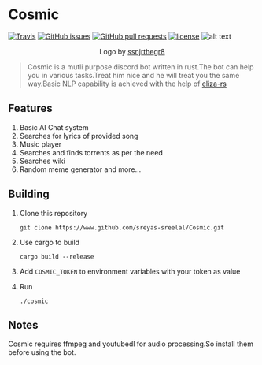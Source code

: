 # Cosmic
[![Travis](https://img.shields.io/travis/Sreyas-Sreelal/Cosmic.svg)](https://travis-ci.org/Sreyas-Sreelal/Cosmic)
[![GitHub issues](https://img.shields.io/github/issues/Sreyas-Sreelal/Cosmic.svg)]() [![GitHub pull requests](https://img.shields.io/github/issues-pr-raw/sreyas-sreelal/Cosmic.svg)]() [![license](https://img.shields.io/github/license/sreyas-sreelal/Cosmic.svg)]()
![alt text](https://github.com/Sreyas-Sreelal/Cosmic/blob/master/images/cosmic_banner.png?raw=true "Cosmic")
<p align="center">
Logo by <a href="https://github.com/ssnjrthegr8">ssnjrthegr8</a>
</p>

>Cosmic is a mutli purpose discord bot written in rust.The bot can help you in various tasks.Treat him nice and he will treat you the same way.Basic NLP capability is achieved with the help of [eliza-rs](https://github.com/arosspope/eliza-rs)

## Features
1. Basic AI Chat system
2. Searches for lyrics of provided song
3. Music player
4. Searches and finds torrents as per the need
5. Searches wiki 
6. Random meme generator
and more...

## Building
1. Clone this repository
    ```
    git clone https://www.github.com/sreyas-sreelal/Cosmic.git
    ```
2. Use cargo to build
    ```
    cargo build --release
    ```
3. Add `COSMIC_TOKEN` to environment variables with your token as value

4. Run
    ```
    ./cosmic
    ```
## Notes
Cosmic requires ffmpeg and youtubedl for audio processing.So install them before using the bot.
